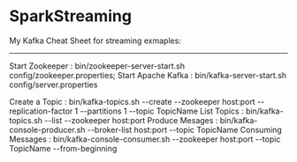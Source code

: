 SparkStreaming
==============

My Kafka Cheat Sheet for streaming exmaples:
********************************************
Start Zookeeper : bin/zookeeper-server-start.sh config/zookeeper.properties;
Start Apache Kafka : bin/kafka-server-start.sh config/server.properties

Create a Topic : bin/kafka-topics.sh --create --zookeeper host:port --replication-factor 1 --partitions 1 --topic TopicName
List Topics : bin/kafka-topics.sh --list --zookeeper host:port
Produce Mesages : bin/kafka-console-producer.sh --broker-list host:port --topic TopicName
Consuming Messages : bin/kafka-console-consumer.sh --zookeeper host:port --topic TopicName --from-beginning
